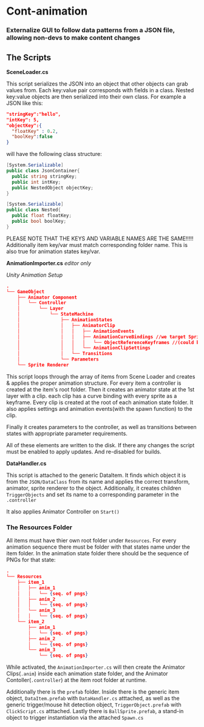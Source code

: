 # Cont-animation
### Externalize GUI to follow data patterns from a JSON file, allowing non-devs to make content changes

## The Scripts
**SceneLoader.cs**

This script serializes the JSON into an object that other objects can grab values from. Each key:value pair corresponds with fields in a class. Nested key:value objects are then serialized into their own class. For example a JSON like this:

```json
"stringKey":"hello",
"intKey": 5,
"objectKey":{
  "floatKey" : 0.2,
  "boolKey":false
}
```
will have the following class structure:

```c#
[System.Serializable]
public class JsonContainer{
  public string stringKey;
  public int intKey;
  public NestedObject objectKey;
}

[System.Serializable]
public class Nested{
  public float floatKey;
  public bool boolKey;
}
```

PLEASE NOTE THAT THE KEYS AND VARIABLE NAMES ARE THE SAME!!!!! Additionally item key/var must match corresponding folder name. This is also true for animation states key/var.

**AnimationImporter.cs** *editor only*

*Unity Animation Setup*
```json
.
└── GameObject
    ├── Animator Component
    │   └── Controller
    │       └── Layer
    │           └── StateMachine
    │               ├── AnimationStates
    │               │   ├── AnimatorClip
    │               │   │   ├── AnimationEvents
    │               │   │   ├── AnimationCurveBindings //we target SpriteRender here
    │               │   │   │   └── ObjectReferenceKeyframes //(could be child of something else)
    │               │   │   └── AnimationClipSettings
    │               │   └── Transitions
    │               └── Parameters
    └── Sprite Renderer
```
This script loops through the array of items from Scene Loader and creates & applies the proper animation structure. For every item a controller is created at the item's root folder. Then it creates an animator state at the 1st layer with a clip. each clip has a curve binding with every sprite as a keyframe. Every clip is created at the root of each animation state folder.  It also applies settings and animation events(with the spawn function) to the clip. 

Finally it creates parameters to the controller, as well as transitions between states with appropriate parameter requirements.

All of these elements are written to the disk. If there any changes the script must be enabled to apply updates. And re-disabled for builds.

**DataHandler.cs**

This script is attached to the generic DataItem. It finds which object it is from the `JSON/DataClass` from its name and applies the correct transform, animator, sprite renderer to the object. Additionally, it creates children `TriggerObjects` and set its name to a corresponding parameter in the `.controller`

It also applies Animator Controller on `Start()`

### The Resources Folder

All items must have thier own root folder under `Resources`. For every animation sequence there must be folder with that states name under the item folder. In the animation state folder there should be the sequence of PNGs for that state:
```json
.
└── Resources
    ├── item_1
    │   ├── anim_1
    │   │   └── {seq. of pngs}
    │   ├── anim_2
    │   │   └── {seq. of pngs}
    │   └── anim_3
    │   │   └── {seq. of pngs}
    └── item_2
        ├── anim_1
        │   └── {seq. of pngs}
        ├── anim_2
        │   └── {seq. of pngs}
        └── anim_3
            └── {seq. of pngs}
```

While activated, the `AnimationImporter.cs` will then create the Animator Clips(`.anim`) inside each animation state folder, and the Animator Contoller(`.controller`) at the item root folder at runtime.

Additionally there is the `prefab` folder. Inside there is the generic item object, `DataItem.prefab` with `DataHandler.cs` atttached, as well as the generic trigger/mouse hit detection object, `TriggerObject.prefab` with `ClickScript.cs` atttached. Lastly there is `BallSprite.prefab`, a stand-in object to trigger instantiation via the attached `Spawn.cs`

